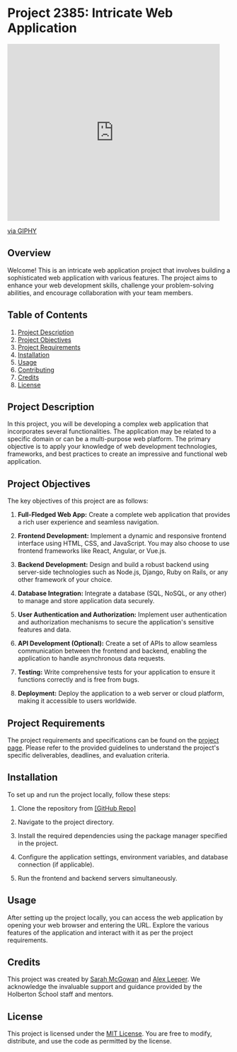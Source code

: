 # Project 2385: Intricate Web Application

<iframe src="https://giphy.com/embed/cOGVaEguK0gOfx1iak" width="480" height="400" frameBorder="0" class="giphy-embed" allowFullScreen></iframe><p><a href="https://giphy.com/gifs/theoffice-the-office-tv-take-your-daughter-to-work-day-cOGVaEguK0gOfx1iak">via GIPHY</a></p>

## Overview

Welcome! This is an intricate web application project that involves building a sophisticated web application with various features. The project aims to enhance your web development skills, challenge your problem-solving abilities, and encourage collaboration with your team members.

## Table of Contents

1. [Project Description](#project-description)
2. [Project Objectives](#project-objectives)
3. [Project Requirements](#project-requirements)
4. [Installation](#installation)
5. [Usage](#usage)
6. [Contributing](#contributing)
7. [Credits](#credits)
8. [License](#license)

## Project Description

In this project, you will be developing a complex web application that incorporates several functionalities. The application may be related to a specific domain or can be a multi-purpose web platform. The primary objective is to apply your knowledge of web development technologies, frameworks, and best practices to create an impressive and functional web application.

## Project Objectives

The key objectives of this project are as follows:

1. **Full-Fledged Web App:** Create a complete web application that provides a rich user experience and seamless navigation.

2. **Frontend Development:** Implement a dynamic and responsive frontend interface using HTML, CSS, and JavaScript. You may also choose to use frontend frameworks like React, Angular, or Vue.js.

3. **Backend Development:** Design and build a robust backend using server-side technologies such as Node.js, Django, Ruby on Rails, or any other framework of your choice.

4. **Database Integration:** Integrate a database (SQL, NoSQL, or any other) to manage and store application data securely.

5. **User Authentication and Authorization:** Implement user authentication and authorization mechanisms to secure the application's sensitive features and data.

6. **API Development (Optional):** Create a set of APIs to allow seamless communication between the frontend and backend, enabling the application to handle asynchronous data requests.

7. **Testing:** Write comprehensive tests for your application to ensure it functions correctly and is free from bugs.

8. **Deployment:** Deploy the application to a web server or cloud platform, making it accessible to users worldwide.

## Project Requirements

The project requirements and specifications can be found on the [project page](https://intranet.hbtn.io/projects/2385). Please refer to the provided guidelines to understand the project's specific deliverables, deadlines, and evaluation criteria.

## Installation

To set up and run the project locally, follow these steps:

1. Clone the repository from [\[GitHub Repo\]](https://github.com/GoldLion1011/holbertonschool-files_manager)

2. Navigate to the project directory.

3. Install the required dependencies using the package manager specified in the project.

4. Configure the application settings, environment variables, and database connection (if applicable).

5. Run the frontend and backend servers simultaneously.

## Usage

After setting up the project locally, you can access the web application by opening your web browser and entering the URL. Explore the various features of the application and interact with it as per the project requirements.


## Credits

This project was created by [Sarah McGowan](https://github.com/GoldLion1011) and [Alex Leeper](https://github.com/alixvox). We acknowledge the invaluable support and guidance provided by the Holberton School staff and mentors.

## License

This project is licensed under the [MIT License](LICENSE). You are free to modify, distribute, and use the code as permitted by the license.

